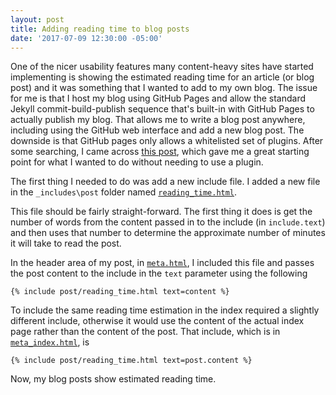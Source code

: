 ```yaml
---
layout: post
title: Adding reading time to blog posts
date: '2017-07-09 12:30:00 -05:00'
---
```


One of the nicer usability features many content-heavy sites have started implementing is showing the estimated reading time for an article (or blog post) and it was something that I wanted to add to my own blog. The issue for me is that I host my blog using GitHub Pages and allow the standard Jekyll commit-build-publish sequence that's built-in with GitHub Pages to actually publish my blog. That allows me to write a blog post anywhere, including using the GitHub web interface and add a new blog post. The downside is that GitHub pages only allows a whitelisted set of plugins. After some searching, I came across [this post](https://carlosbecker.com/posts/jekyll-reading-time-without-plugins/), which gave me a great starting point for what I wanted to do without needing to use a plugin.

The first thing I needed to do was add a new include file. I added a new file in the `_includes\post` folder named [`reading_time.html`](https://github.com/scottdorman/scottdorman.github.io/blob/master/_includes/post/reading_time.html).

This file should be fairly straight-forward. The first thing it does is get the number of words from the content passed in to the include (in `include.text`) and then uses that number to determine the approximate number of minutes it will take to read the post.

In the header area of my post, in [`meta.html`](https://github.com/scottdorman/scottdorman.github.io/blob/master/_includes/post/meta.html), I included this file and passes the post content to the include in the `text` parameter using the following 

```liquid
{% include post/reading_time.html text=content %}
```

To include the same reading time estimation in the index required a slightly different include, otherwise it would use the content of the actual index page rather than the content of the post. That include, which is in [`meta_index.html`](https://github.com/scottdorman/scottdorman.github.io/blob/master/_includes/post/meta_index.html), is 

```liquid
{% include post/reading_time.html text=post.content %}
```

Now, my blog posts show estimated reading time.

